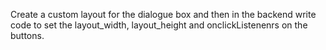 Create a custom layout for the dialogue box and then in the backend write code to set the layout_width, layout_height and onclickListenenrs on the buttons. 
